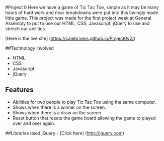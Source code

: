 #Project 0
Here we have a game of Tic Tac Toe, simple as it may be many hours of hard work and near breakdowns were put into this lovingly made little game. This project was made for the first project week at General Assembly to put to use our HTML, CSS, Javascript, jQuery to use and stretch our abilities.

[Here is the live site] (https://calebrivers.github.io/Project0v2/)

##Technology involved
- HTML
- CSS
- Javascript
- jQuery

## Features
- Abilities for two people to play Tic Tac Toe using the same computer.
- Shows when there is a winner on the screen.
- Shows when there is a draw on the screen.
- Reset button that resets the game board allowing the game to played over and over again.

##Libraries used
jQuery - [Click here] (http://jquery.com)
